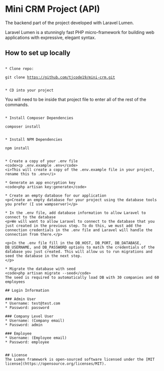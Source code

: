 # Mini CRM Project (API)

The backend part of the project developed with Laravel Lumen.

Laravel Lumen is a stunningly fast PHP micro-framework for building web applications with expressive, elegant syntax.

## How to set up locally
```

* Clone repo: 
```
<code>git clone https://github.com/tjcode19/mini-crm.git</code>
```

* CD into your project
```
You will need to be inside that project file to enter all of the rest of the commands.
```

* Install Composer Dependencies
```
<code>composer install</code>
```

* Install NPM Dependencies
```
<code>npm install</code>
```

* Create a copy of your .env file
<code>cp .env.example .env</code>
<i>This will create a copy of the .env.example file in your project, rename this to .env</i>

* Generate an app encryption key
<code>php artisan key:generate</code>

* Create an empty database for our application
<p>Create an empty database for your project using the database tools you prefer (I use wampserver)</p>

* In the .env file, add database information to allow Laravel to connect to the database
<p>We will want to allow Laravel to connect to the database that you just created in the previous step. To do this, we must add the connection credentials in the .env file and Laravel will handle the connection from there.</p>

<p>In the .env file fill in the DB_HOST, DB_PORT, DB_DATABASE, DB_USERNAME, and DB_PASSWORD options to match the credentials of the database you just created. This will allow us to run migrations and seed the database in the next step.
</p>

* Migrate the database with seed
<code>php artisan migrate --seed</code>
The seed is required to automatically load DB with 30 companies and 60 employees

## Login Information

### Admin User
* Username: test@test.com
* Password: password

### Company Level User
* Username: (Company email)
* Password: admin

### Employee
* Username: (Employee email)
* Password: employee


## License
The Lumen framework is open-sourced software licensed under the [MIT license](https://opensource.org/licenses/MIT).
